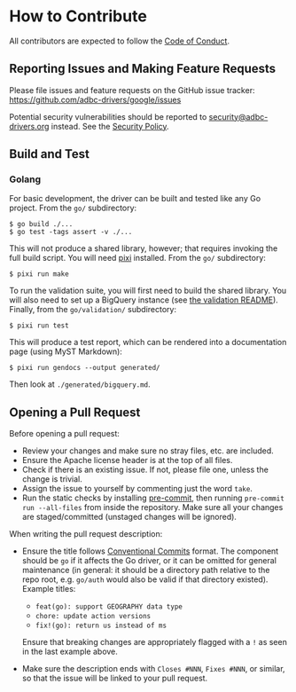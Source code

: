 <!--
  Copyright (c) 2025 ADBC Drivers Contributors

  Licensed under the Apache License, Version 2.0 (the "License");
  you may not use this file except in compliance with the License.
  You may obtain a copy of the License at

          http://www.apache.org/licenses/LICENSE-2.0

  Unless required by applicable law or agreed to in writing, software
  distributed under the License is distributed on an "AS IS" BASIS,
  WITHOUT WARRANTIES OR CONDITIONS OF ANY KIND, either express or implied.
  See the License for the specific language governing permissions and
  limitations under the License.
-->

# How to Contribute

All contributors are expected to follow the [Code of
Conduct](https://github.com/adbc-drivers/bigquery?tab=coc-ov-file#readme).

## Reporting Issues and Making Feature Requests

Please file issues and feature requests on the GitHub issue tracker:
https://github.com/adbc-drivers/google/issues

Potential security vulnerabilities should be reported to
[security@adbc-drivers.org](mailto:security@adbc-drivers.org) instead.  See
the [Security
Policy](https://github.com/adbc-drivers/bigquery?tab=security-ov-file#readme).

## Build and Test

### Golang

For basic development, the driver can be built and tested like any Go project.
From the `go/` subdirectory:

```shell
$ go build ./...
$ go test -tags assert -v ./...
```

This will not produce a shared library, however; that requires invoking the
full build script.  You will need [pixi](https://pixi.sh/) installed.  From
the `go/` subdirectory:

```shell
$ pixi run make
```

To run the validation suite, you will first need to build the shared library.
You will also need to set up a BigQuery instance (see [the validation
README](./validation/README.md)).  Finally, from the `go/validation/`
subdirectory:

```shell
$ pixi run test
```

This will produce a test report, which can be rendered into a documentation
page (using MyST Markdown):

```shell
$ pixi run gendocs --output generated/
```

Then look at `./generated/bigquery.md`.

## Opening a Pull Request

Before opening a pull request:

- Review your changes and make sure no stray files, etc. are included.
- Ensure the Apache license header is at the top of all files.
- Check if there is an existing issue.  If not, please file one, unless the
  change is trivial.
- Assign the issue to yourself by commenting just the word `take`.
- Run the static checks by installing [pre-commit](https://pre-commit.com/),
  then running `pre-commit run --all-files` from inside the repository.  Make
  sure all your changes are staged/committed (unstaged changes will be
  ignored).

When writing the pull request description:

- Ensure the title follows [Conventional
  Commits](https://www.conventionalcommits.org/en/v1.0.0/) format.  The
  component should be `go` if it affects the Go driver, or it can be omitted
  for general maintenance (in general: it should be a directory path relative
  to the repo root, e.g. `go/auth` would also be valid if that directory
  existed).  Example titles:

  - `feat(go): support GEOGRAPHY data type`
  - `chore: update action versions`
  - `fix!(go): return us instead of ms`

  Ensure that breaking changes are appropriately flagged with a `!` as seen
  in the last example above.
- Make sure the description ends with `Closes #NNN`, `Fixes #NNN`, or
  similar, so that the issue will be linked to your pull request.
